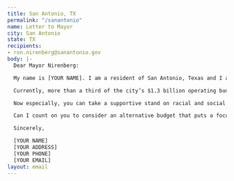 ```yaml
---
title: San Antonio, TX
permalink: "/sanantonio"
name: Letter to Mayor
city: San Antonio
state: TX
recipients:
- ron.nirenberg@sanantonio.gov
body: |-
  Dear Mayor Nirenberg:

  My name is [YOUR NAME]. I am a resident of San Antonio, Texas and I am emailing today to demand a complete overhaul on our San Antonio Police Department in light of the Black Lives Matter protests being demonstrated across the US, but specifically our city.

  Currently, more than a third of the city’s $1.3 billion operating budget is spent on the police department. At the same time, studies of the San Antonio PD have proven SAPD officers use force at higher rates against minorities. I am asking you, Mayor Nirenberg, to make a more overt and visible commitment to the city’s Black and Brown communities to combat an over-investment in their criminalization and surveillance. I therefore demand that you find ways to redirect money away from the SAPD’s overinflated budget. I urge you to pressure the city council for an ethical and equal reallocation of the city’s expenditures, away from the SAPD, and towards sectors that facilitate the dismantling of racial and class inequality.

  Now especially, you can take a supportive stand on racial and social justice by significantly defunding policing and investing in the community instead—starting with housing, transportation, education, community centers, and community-led organizations and projects.

  Can I count on you to consider an alternative budget that puts a focus on social services programs?

  Sincerely,

  [YOUR NAME]
  [YOUR ADDRESS]
  [YOUR PHONE]
  [YOUR EMAIL]
layout: email
---
```



